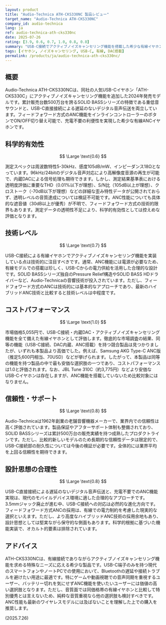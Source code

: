 ```yaml
---
layout: product
title: "Audio-Technica ATH-CKS330NC 製品レビュー"
target_name: "Audio-Technica ATH-CKS330NC"
company_id: audio-technica
lang: ja
ref: audio-technica-ath-cks330nc
date: 2025-07-26
rating: [3.9, 0.6, 0.7, 1.0, 0.8, 0.8]
summary: "USB-C接続でアクティブノイズキャンセリング機能を搭載した希少な有線イヤホン。SOLID BASSシリーズの特徴的な低音と内蔵DACによる高音質再生を実現。"
tags: [イヤホン, ノイズキャンセリング, USB-C, 有線, DAC搭載]
permalink: /products/ja/audio-technica-ath-cks330nc/
---
```


## 概要

Audio-Technica ATH-CKS330NCは、同社の人気USB-Cイヤホン「ATH-CKS330C」にアクティブノイズキャンセリング機能を追加した2024年発売モデルです。累計販売台数500万台を誇るSOLID BASSシリーズの特徴である重低音サウンドと、USB-C直接接続による遅延のないデジタル音声伝送を両立しています。フィードフォワード方式のANC機能をインラインコントローラーのボタンでON/OFF切り替え可能で、充電不要の利便性を実現した希少な有線ANCイヤホンです。

## 科学的有効性

$$ \Large \text{0.6} $$

測定スペックは周波数特性5-30kHz、感度105dB/mW、インピーダンス18Ωとなっています。96kHz/24bitのデジタル音声対応により高解像度音源の再生が可能で、内蔵DACによる信号処理も期待できます。しかし、測定結果基準表における透明度評価に重要なTHD（0.01%以下が理想）、S/N比（105dB以上が理想）、クロストーク（-70dB以下が理想）などの詳細な歪み特性データが公開されておらず、透明レベルの音質達成については検証不可能です。ANC性能についても具体的な遮音値（30dB以上が優秀）が不明で、フィードフォワード方式の技術的限界もあります。測定データの透明性不足により、科学的有効性としては控えめな評価となります。

## 技術レベル

$$ \Large \text{0.7} $$

USB-C接続による有線イヤホンでアクティブノイズキャンセリング機能を実装している点は技術的に注目すべきです。通常、ANC機能には電源が必要なため、有線モデルでの搭載は珍しく、USB-Cからの電力供給を活用した合理的な設計です。SOLID BASSシリーズ独自のPressure Relief構造やSOLID BASS HDドライバーなど、Audio-Technicaの音響技術が投入されています。ただし、フィードフォワード方式のANCは技術的には基本的なアプローチであり、最新のハイブリッドANC技術と比較すると技術レベルは中程度です。

## コストパフォーマンス

$$ \Large \text{1.0} $$

市場価格5,055円で、USB-C接続・内蔵DAC・アクティブノイズキャンセリング機能を全て備えた有線イヤホンとして評価します。徹底的な市場調査の結果、同等の機能（USB-C接続、DAC内蔵、ANC搭載）を持つ競合製品は見つかりましたが、いずれも本製品より高価でした。例えば、Samsung AKG Type-C ANC版（推定5,600円相当、70USD）などが挙げられます。したがって、本製品は同等の機能を持つ製品の中で最も安価な選択肢の一つであり、コストパフォーマンスは1.0と評価されます。なお、JBL Tune 310C（約3,775円）などより安価なUSB-Cイヤホンは存在しますが、ANC機能を搭載していないため比較対象にはなりません。

## 信頼性・サポート

$$ \Large \text{0.8} $$

Audio-Technicaは1962年創業の老舗音響機器メーカーで、業界内での信頼性は高く評価されています。製品保証やアフターサポート体制も整備されており、SOLID BASSシリーズは累計500万台の販売実績を持つ成熟したプロダクトラインです。ただし、比較的新しいモデルのため長期的な信頼性データは限定的で、USB-C接続部の耐久性については今後の検証が必要です。全体的には業界平均を上回る信頼性を期待できます。

## 設計思想の合理性

$$ \Large \text{0.8} $$

USB-C直接接続による遅延のないデジタル音声伝送と、充電不要でのANC機能実現は、現代のモバイルデバイス環境に適した合理的なアプローチです。3.5mmジャック廃止が進む中、USB-C接続への対応は必然的な進化方向です。フィードフォワード方式ANCの採用は、有線での電力制約を考慮した現実的な選択といえます。ただし、より高度なハイブリッドANC技術の採用余地もあり、設計思想としては堅実ながら保守的な側面もあります。科学的根拠に基づいた機能実装で、オカルト的要素は排除されています。

## アドバイス

ATH-CKS330NCは、有線接続でありながらアクティブノイズキャンセリング機能を求める特殊なニーズに応える希少な製品です。USB-C端子のみを持つ現代のスマートフォンやノートPCでの使用において、Bluetoothの遅延や接続トラブルを避けたい用途に最適です。特にゲームや動画視聴での音声同期を重視するユーザー、バッテリー切れを気にせずANC機能を使いたいユーザーには価値の高い選択肢となります。ただし、音質面では同価格帯の有線イヤホンと比較して特別優秀とは言えないため、純粋な音質重視なら他の選択肢も検討すべきです。ANC性能も最新のワイヤレスモデルには及ばないことを理解した上での購入を推奨します。

(2025.7.26)